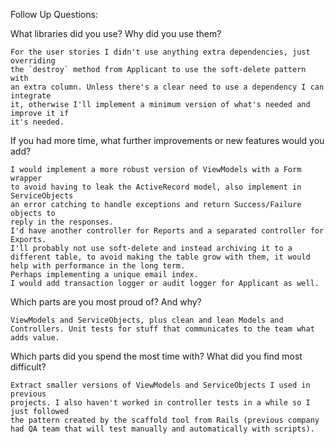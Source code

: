 Follow Up Questions:

What libraries did you use? Why did you use them?
```
For the user stories I didn't use anything extra dependencies, just overriding
the `destroy` method from Applicant to use the soft-delete pattern with
an extra column. Unless there's a clear need to use a dependency I can integrate
it, otherwise I'll implement a minimum version of what's needed and improve it if
it's needed. 
```

If you had more time, what further improvements or new features would you add?
```
I would implement a more robust version of ViewModels with a Form wrapper
to avoid having to leak the ActiveRecord model, also implement in ServiceObjects
an error catching to handle exceptions and return Success/Failure objects to
reply in the responses.
I'd have another controller for Reports and a separated controller for Exports.
I'll probably not use soft-delete and instead archiving it to a different table, to avoid making the table grow with them, it would help with performance in the long term.
Perhaps implementing a unique email index.
I would add transaction logger or audit logger for Applicant as well. 

```

Which parts are you most proud of? And why?
```
ViewModels and ServiceObjects, plus clean and lean Models and Controllers. Unit tests for stuff that communicates to the team what adds value.
```

Which parts did you spend the most time with? What did you find most difficult?
```
Extract smaller versions of ViewModels and ServiceObjects I used in previous
projects. I also haven't worked in controller tests in a while so I just followed
the pattern created by the scaffold tool from Rails (previous company had QA team that will test manually and automatically with scripts).
```

